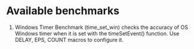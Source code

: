 # Available benchmarks

1. Windows Timer Benchmark (time_set_win) checks the accuracy of OS Windows timer when it is set with the timeSetEvent() function. Use DELAY, EPS, COUNT macros to configure it.
